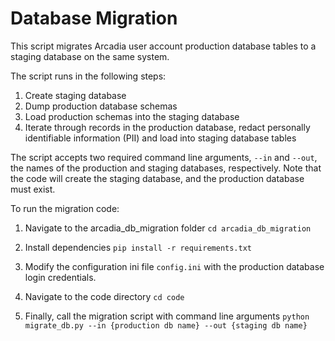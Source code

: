 # Database Migration

This script migrates Arcadia user account production database tables to a staging database on the same system.

The script runs in the following steps:
1. Create staging database
2. Dump production database schemas
3. Load production schemas into the staging database
4. Iterate through records in the production database, redact personally identifiable information (PII) and load into staging database tables

The script accepts two required command line arguments, `--in` and `--out`, the names of the production and staging databases, respectively. Note that the code will create the staging database, and the production database must exist.  

To run the migration code:
1. Navigate to the arcadia_db_migration folder
```cd arcadia_db_migration```

2. Install dependencies
```pip install -r requirements.txt```

3. Modify the configuration ini file `config.ini` with the production database login credentials.

4. Navigate to the code directory
```cd code```

5. Finally, call the migration script with command line arguments
```python migrate_db.py --in {production db name} --out {staging db name}```